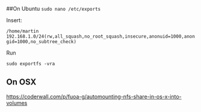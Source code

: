 ##On Ubuntu
`sudo nano /etc/exports`

Insert:

`/home/martin    192.168.1.0/24(rw,all_squash,no_root_squash,insecure,anonuid=1000,anongid=1000,no_subtree_check)`

Run

`sudo exportfs -vra`

## On OSX

https://coderwall.com/p/fuoa-g/automounting-nfs-share-in-os-x-into-volumes

